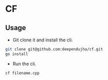 # CF

## Usage

- Git clone it and install the cli.

```bash
git clone git@github.com:deependujha/cf.git
go install
```

- Run the cli.

```bash
cf filename.cpp
```
